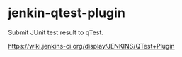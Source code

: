 # jenkin-qtest-plugin
Submit JUnit test result to qTest.

https://wiki.jenkins-ci.org/display/JENKINS/QTest+Plugin